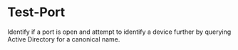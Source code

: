 # Test-Port
Identify if a port is open and attempt to identify a device further by querying Active Directory for a canonical name.
